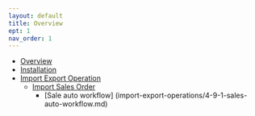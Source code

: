 ```yaml
---
layout: default
title: Overview
ept: 1
nav_order: 1
---
```


- [Overview](overview/1-overview.md)
- [Installation](installation/2-installation.md)
- [Import Export Operation](import-export-operations/4-import-export-operations.md)
  - [Import Sales Order](import-export-operations/4-9-import-sale-order.md)
    - [Sale auto workflow] (import-export-operations/4-9-1-sales-auto-workflow.md)
